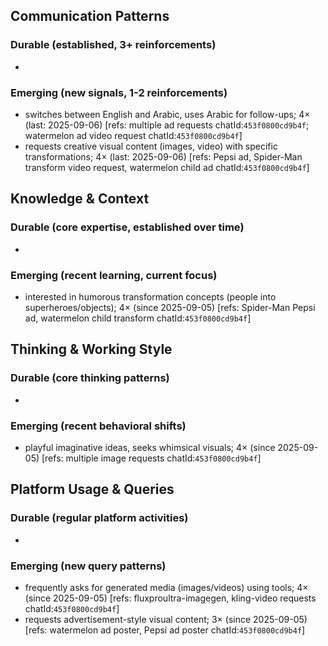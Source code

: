 ## Communication Patterns
### Durable (established, 3+ reinforcements)
-

### Emerging (new signals, 1-2 reinforcements)
- switches between English and Arabic, uses Arabic for follow-ups; 4× (last: 2025-09-06) [refs: multiple ad requests chatId:`453f0800cd9b4f`; watermelon ad video request chatId:`453f0800cd9b4f`]
- requests creative visual content (images, video) with specific transformations; 4× (last: 2025-09-06) [refs: Pepsi ad, Spider-Man transform video request, watermelon child ad chatId:`453f0800cd9b4f`]

## Knowledge & Context
### Durable (core expertise, established over time)
-

### Emerging (recent learning, current focus)
- interested in humorous transformation concepts (people into superheroes/objects); 4× (since 2025-09-05) [refs: Spider-Man Pepsi ad, watermelon child transform chatId:`453f0800cd9b4f`]

## Thinking & Working Style
### Durable (core thinking patterns)
-

### Emerging (recent behavioral shifts)
- playful imaginative ideas, seeks whimsical visuals; 4× (since 2025-09-05) [refs: multiple image requests chatId:`453f0800cd9b4f`]

## Platform Usage & Queries
### Durable (regular platform activities)
-

### Emerging (new query patterns)
- frequently asks for generated media (images/videos) using tools; 4× (since 2025-09-05) [refs: fluxproultra-imagegen, kling-video requests chatId:`453f0800cd9b4f`]
- requests advertisement-style visual content; 3× (since 2025-09-05) [refs: watermelon ad poster, Pepsi ad poster chatId:`453f0800cd9b4f`]